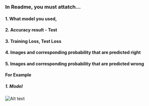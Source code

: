 ### In Readme, you must attatch...
#### 1. What model you used,
#### 2. Accuracy result - Test 
#### 3. Training Loss, Test Loss 
#### 4. Images and corresponding probability that are predicted right
#### 5. Images and corresponding probability that are predicted wrong 

#### For Example
##### 1. Model 
![Alt text](Desktop/model.png)
